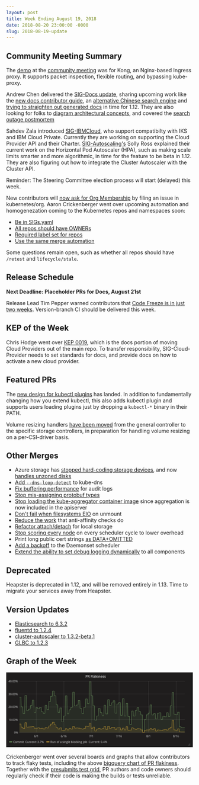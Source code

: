 ```yaml
---
layout: post
title: Week Ending August 19, 2018
date: 2018-08-20 23:00:00 -0000
slug: 2018-08-19-update
---
```


## Community Meeting Summary

The [demo](https://docs.google.com/presentation/d/1U4DpjQON33UukAx7Ws5__nOhEO8TWK0EKEse2Fn7CLA) at the [community meeting](https://bit.ly/k8scommunity) was for Kong, an Nginx-based Ingress proxy. It supports packet inspection, flexible routing, and bypassing kube-proxy.

Andrew Chen delivered the [SIG-Docs update](https://docs.google.com/presentation/d/1d2DPGphVERniJBT011ZLDwc7nttUv7sqVukw362ozY4/edit?usp=sharing), sharing upcoming work like the [new docs contributor guide](https://kubernetes.io/docs/contribute/), an [alternative Chinese search engine](https://github.com/kubernetes/website/pull/9845) and [trying to straighten out generated docs](https://github.com/kubernetes/kubernetes/pull/66034) in time for 1.12.  They are also looking for folks to [diagram architectural concepts](https://docs.google.com/presentation/d/1vUAkRP-MjNqusqDHBptycdSbC_HSTBKyEHAFZ5OdbQA/edit?usp=sharing), and covered the [search outage postmortem](https://docs.google.com/document/d/1WxrincD0K_IW6VazR4YhMFAC4OKAEdsIJ5L4QXHsJdQ/edit?usp=sharing)

Sahdev Zala introduced [SIG-IBMCloud](https://docs.google.com/presentation/d/1B1UDsHKnFDa3WvOdEOQADrhs18yOxkQkVbGuT4H8NeQ), who support compatibilty with IKS and IBM Cloud Private.  Currently they are working on supporting the Cloud Provider API and their Charter. [SIG-Autoscaling's](https://github.com/kubernetes/community/tree/master/sig-autoscaling) Solly Ross explained their current work on the Horizontal Pod Autoscaler (HPA), such as making scale limits smarter and more algorithmic, in time for the feature to be beta in 1.12.  They are also figuring out how to integrate the Cluster Autoscaler with the Cluster API.

Reminder: The Steering Committee election process will start (delayed) this week.

New contributors will [now ask for Org Membership](https://github.com/kubernetes/community/pull/2521) by filing an issue in kubernetes/org.  Aaron Crickenberger went over upcoming automation and homogenezation coming to the Kubernetes repos and namespaces soon:

* [Be in SIGs.yaml](https://github.com/kubernetes/community/issues/2464)
* [All repos should have OWNERs](https://github.com/kubernetes/community/issues/1721)
* [Required label set for repos](https://github.com/kubernetes/test-infra/pull/9054)
* [Use the same merge automation](https://github.com/kubernetes/test-infra/issues/6227)

Some questions remain open, such as whether all repos should have `/retest` and `lifecycle/stale`.

## Release Schedule

**Next Deadline: Placeholder PRs for Docs, August 21st**

Release Lead Tim Pepper warned contributors that [Code Freeze is in just two weeks](https://github.com/kubernetes/sig-release/blob/master/releases/release-1.12/release-1.12.md). Version-branch CI should be delivered this week.

## KEP of the Week

Chris Hodge went over [KEP 0019](https://github.com/kubernetes/community/blob/master/keps/sig-cloud-provider/0019-cloud-provider-documentation.md), which is the docs portion of moving Cloud Providers out of the main repo.  To transfer responsibility, SIG-Cloud-Provider needs to set standards for docs, and provide docs on how to activate a new cloud provider.

## Featured PRs

The [new design for kubectl plugins](https://github.com/kubernetes/kubernetes/pull/66876) has landed.  In addition to fundamentally changing how you extend kubectl, this also adds kubectl plugin and supports users loading plugins just by dropping a `kubectl-*` binary in their PATH.

Volume resizing handlers [have been moved](https://github.com/kubernetes/kubernetes/pull/66780) from the general controller to the specific storage controllers, in preparation for handling volume resizing on a per-CSI-driver basis.


## Other Merges

* Azure storage has [stopped hard-coding storage devices](https://github.com/kubernetes/kubernetes/pull/67528), and now [handles unzoned disks](https://github.com/kubernetes/kubernetes/pull/67229)
* [Add `--dns-loop-detect`](https://github.com/kubernetes/kubernetes/pull/67302) to kube-dns
* [Fix buffering performance](https://github.com/kubernetes/kubernetes/pull/67223) for audit logs
* [Stop mis-assigning protobuf types](https://github.com/kubernetes/kubernetes/pull/67169)
* [Stop loading the kube-aggregator container image](https://github.com/kubernetes/kubernetes/pull/67157) since aggregation is now included in the apiserver
* [Don't fail when filesystems EIO](https://github.com/kubernetes/kubernetes/pull/67097) on unmount
* [Reduce the work](https://github.com/kubernetes/kubernetes/pull/66948) that anti-affinity checks do
* [Refactor attach/detach](https://github.com/kubernetes/kubernetes/pull/66884) for local storage
* [Stop scoring every node](https://github.com/kubernetes/kubernetes/pull/66733) on every scheduler cycle to lower overhead
* Print long public cert strings [as DATA+OMITTED](https://github.com/kubernetes/kubernetes/pull/66023)
* [Add a backoff](https://github.com/kubernetes/kubernetes/pull/65309) to the Daemonset scheduler
* [Extend the ability to set debug logging dynamically](https://github.com/kubernetes/kubernetes/pull/64601) to all components

## Deprecated

Heapster is deprecated in 1.12, and will be removed entirely in 1.13.  Time to migrate your services away from Heapster.

## Version Updates

* [Elasticsearch to 6.3.2](https://github.com/kubernetes/kubernetes/pull/67484)
* [fluentd to 1.2.4](https://github.com/kubernetes/kubernetes/pull/67434)
* [cluster-autoscaler to 1.3.2-beta.1](https://github.com/kubernetes/kubernetes/pull/67396)
* [GLBC to 1.2.3](https://github.com/kubernetes/kubernetes/pull/66793)

## Graph of the Week

![graph of running PR flakiness](/2018/images/pr_flakiness.png)

Crickenberger went over several boards and graphs that allow contributors to track flaky tests, including the above [bigquery chart of PR flakiness](https://velodrome.k8s.io/dashboard/db/bigquery-metrics?orgId=1).  Together with the [presubmits test grid](https://k8s-testgrid.appspot.com/presubmits-kubernetes-blocking#Summary), PR authors and code owners should regularly check if their code is making the builds or tests unreliable.
